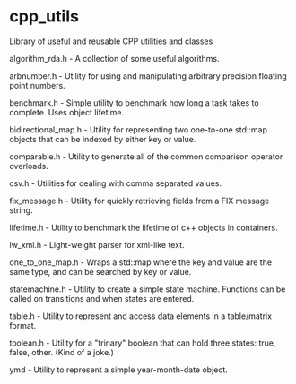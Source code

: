 # cpp_utils
Library of useful and reusable CPP utilities and classes

algorithm_rda.h - A collection of some useful algorithms.

arbnumber.h - Utility for using and manipulating arbitrary precision floating point numbers.

benchmark.h - Simple utility to benchmark how long a task takes to complete. Uses object lifetime.

bidirectional_map.h - Utility for representing two one-to-one std::map objects that can be indexed by either key or value.

comparable.h - Utility to generate all of the common comparison operator overloads.

csv.h - Utilities for dealing with comma separated values.

fix_message.h - Utility for quickly retrieving fields from a FIX message string.

lifetime.h - Utility to benchmark the lifetime of c++ objects in containers.

lw_xml.h - Light-weight parser for xml-like text.

one_to_one_map.h - Wraps a std::map where the key and value are the same type, and can be searched by key or value.

statemachine.h - Utility to create a simple state machine. Functions can be called on transitions and when states are entered.

table.h - Utility to represent and access data elements in a table/matrix format.

toolean.h - Utility for a "trinary" boolean that can hold three states: true, false, other.  (Kind of a joke.)

ymd - Utility to represent a simple year-month-date object.

